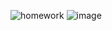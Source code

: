 ![homework](https://user-images.githubusercontent.com/96775864/170207654-865eb7e9-5e27-4b10-b1bb-27bb9d4c3b1c.jpg) ![image](https://user-images.githubusercontent.com/96775864/170206905-74891813-ef50-46fd-997f-cbef725eee19.png) 
 
